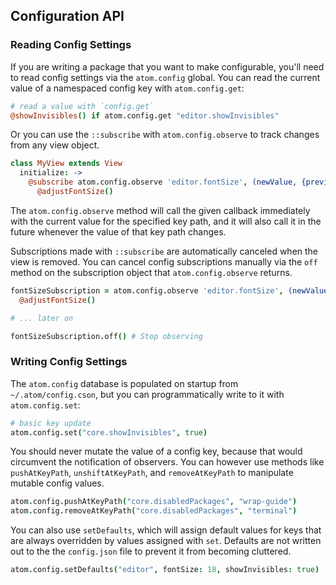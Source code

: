 ## Configuration API

### Reading Config Settings

If you are writing a package that you want to make configurable, you'll need to
read config settings via the `atom.config` global. You can read the current
value of a namespaced config key with `atom.config.get`:

```coffeescript
# read a value with `config.get`
@showInvisibles() if atom.config.get "editor.showInvisibles"
```

Or you can use the `::subscribe` with `atom.config.observe` to track changes
from any view object.

```coffeescript
class MyView extends View
  initialize: ->
    @subscribe atom.config.observe 'editor.fontSize', (newValue, {previous}) =>
      @adjustFontSize()
```

The `atom.config.observe` method will call the given callback immediately with
the current value for the specified key path, and it will also call it in the
future whenever the value of that key path changes.

Subscriptions made with `::subscribe` are automatically canceled when the
view is removed. You can cancel config subscriptions manually via the
`off` method on the subscription object that `atom.config.observe` returns.

```coffeescript
fontSizeSubscription = atom.config.observe 'editor.fontSize', (newValue, {previous}) =>
  @adjustFontSize()

# ... later on

fontSizeSubscription.off() # Stop observing
```

### Writing Config Settings

The `atom.config` database is populated on startup from `~/.atom/config.cson`,
but you can programmatically write to it with `atom.config.set`:

```coffeescript
# basic key update
atom.config.set("core.showInvisibles", true)
```

You should never mutate the value of a config key, because that would circumvent
the notification of observers. You can however use methods like `pushAtKeyPath`,
`unshiftAtKeyPath`, and `removeAtKeyPath` to manipulate mutable config values.

```coffeescript
atom.config.pushAtKeyPath("core.disabledPackages", "wrap-guide")
atom.config.removeAtKeyPath("core.disabledPackages", "terminal")
```

You can also use `setDefaults`, which will assign default values for keys that
are always overridden by values assigned with `set`. Defaults are not written
out to the the `config.json` file to prevent it from becoming cluttered.

```coffeescript
atom.config.setDefaults("editor", fontSize: 18, showInvisibles: true)
```
